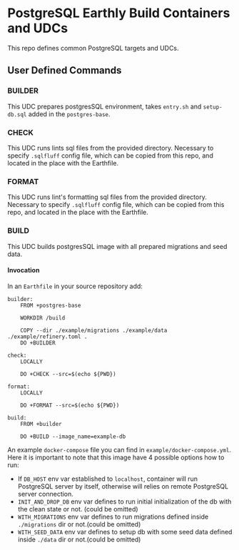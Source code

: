 # PostgreSQL Earthly Build Containers and UDCs

<!-- cspell: words -->

This repo defines common PostgreSQL targets and UDCs.

## User Defined Commands

### BUILDER

This UDC prepares postgresSQL environment,
takes `entry.sh` and `setup-db.sql` added in the `postgres-base`.

### CHECK

This UDC runs lints sql files from the provided directory.
Necessary to specify `.sqlfluff` config file,
which can be copied from this repo, and located in the place with the Earthfile.

### FORMAT

This UDC runs lint's formatting sql files from the provided directory.
Necessary to specify `.sqlfluff` config file,
which can be copied from this repo, and located in the place with the Earthfile.

### BUILD

This UDC builds postgresSQL image with all prepared migrations and seed data.

#### Invocation

In an `Earthfile` in your source repository add:

```Earthfile
builder:
    FROM +postgres-base

    WORKDIR /build

    COPY --dir ./example/migrations ./example/data ./example/refinery.toml .
    DO +BUILDER

check:
    LOCALLY

    DO +CHECK --src=$(echo ${PWD})

format:
    LOCALLY

    DO +FORMAT --src=$(echo ${PWD})

build:
    FROM +builder

    DO +BUILD --image_name=example-db
```

An example `docker-compose` file you can find in `example/docker-compose.yml`.
Here it is important to note that this image have 4 possible options how to run:

* If `DB_HOST` env var established to `localhost`, container will run PostgreSQL server by itself,
otherwise will relies on remote PostgreSQL server connection.
* `INIT_AND_DROP_DB` env var defines to run initial initialization of the db with the clean state or not. (could be omitted)
* `WITH_MIGRATIONS` env var defines to run migrations defined inside `./migrations` dir or not.(could be omitted)
* `WITH_SEED_DATA` env var defines to setup db with some seed data defined inside `./data` dir or not.(could be omitted)

